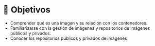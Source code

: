# 📜 Objetivos

- Comprender qué es una imagen y su relación con los contenedores.
- Familiarizarse con la gestión de imágenes y repositorios de imágenes públicos y privados.
- Conocer los repositorios públicos y privados de imágenes